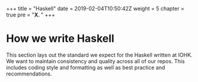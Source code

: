+++
title = "Haskell"
date = 2019-02-04T10:50:42Z
weight = 5
chapter = true
pre = "<b>X. </b>"
+++


# How we write Haskell

This section lays out the standard we expect for the Haskell written at IOHK. We
want to maintain consistency and quality across all of our repos. This includes
coding style and formatting as well as best practice and recommendations.
